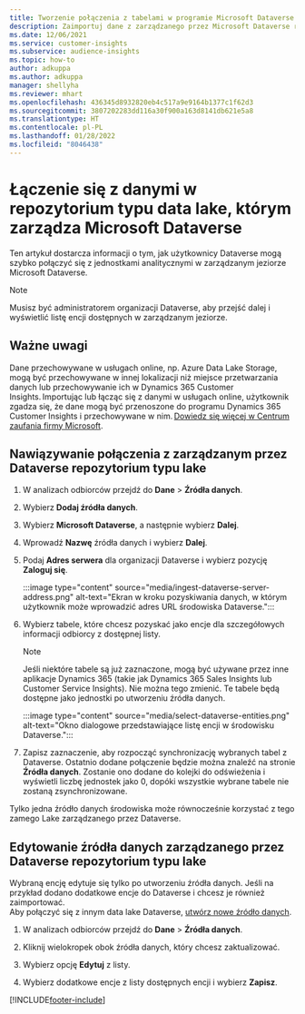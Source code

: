 ```yaml
---
title: Tworzenie połączenia z tabelami w programie Microsoft Dataverse
description: Zaimportuj dane z zarządzanego przez Microsoft Dataverse repozytorium typu data lake.
ms.date: 12/06/2021
ms.service: customer-insights
ms.subservice: audience-insights
ms.topic: how-to
author: adkuppa
ms.author: adkuppa
manager: shellyha
ms.reviewer: mhart
ms.openlocfilehash: 436345d8932820eb4c517a9e9164b1377c1f62d3
ms.sourcegitcommit: 3807202283dd116a30f900a163d8141db621e5a8
ms.translationtype: HT
ms.contentlocale: pl-PL
ms.lasthandoff: 01/28/2022
ms.locfileid: "8046438"
---
```

# <a name="connect-to-data-in-a-microsoft-dataverse-managed-data-lake"></a>Łączenie się z danymi w repozytorium typu data lake, którym zarządza Microsoft Dataverse



Ten artykuł dostarcza informacji o tym, jak użytkownicy Dataverse mogą szybko połączyć się z jednostkami analitycznymi w zarządzanym jeziorze Microsoft Dataverse. 

> [!NOTE]
> Musisz być administratorem organizacji Dataverse, aby przejść dalej i wyświetlić listę encji dostępnych w zarządzanym jeziorze.

## <a name="important-considerations"></a>Ważne uwagi

Dane przechowywane w usługach online, np. Azure Data Lake Storage, mogą być przechowywane w innej lokalizacji niż miejsce przetwarzania danych lub przechowywanie ich w Dynamics 365 Customer Insights. Importując lub łącząc się z danymi w usługach online, użytkownik zgadza się, że dane mogą być przenoszone do programu Dynamics 365 Customer Insights i przechowywane w nim. [Dowiedz się więcej w Centrum zaufania firmy Microsoft](https://www.microsoft.com/trust-center).

## <a name="connect-to-a-dataverse-managed-lake"></a>Nawiązywanie połączenia z zarządzanym przez Dataverse repozytorium typu lake

1. W analizach odbiorców przejdź do **Dane** > **Źródła danych**.

2. Wybierz **Dodaj źródła danych**.

3. Wybierz **Microsoft Dataverse**, a następnie wybierz **Dalej**.

4. Wprowadź **Nazwę** źródła danych i wybierz **Dalej**. 

5. Podaj **Adres serwera** dla organizacji Dataverse i wybierz pozycję **Zaloguj się**.

   :::image type="content" source="media/ingest-dataverse-server-address.png" alt-text="Ekran w kroku pozyskiwania danych, w którym użytkownik może wprowadzić adres URL środowiska Dataverse.":::

6. Wybierz tabele, które chcesz pozyskać jako encje dla szczegółowych informacji odbiorcy z dostępnej listy.    

   > [!NOTE]
   > Jeśli niektóre tabele są już zaznaczone, mogą być używane przez inne aplikacje Dynamics 365 (takie jak Dynamics 365 Sales Insights lub Customer Service Insights). Nie można tego zmienić. Te tabele będą dostępne jako jednostki po utworzeniu źródła danych.

   :::image type="content" source="media/select-dataverse-entities.png" alt-text="Okno dialogowe przedstawiające listę encji w środowisku Dataverse.":::

7. Zapisz zaznaczenie, aby rozpocząć synchronizację wybranych tabel z Dataverse. Ostatnio dodane połączenie będzie można znaleźć na stronie **Źródła danych**. Zostanie ono dodane do kolejki do odświeżenia i wyświetli liczbę jednostek jako 0, dopóki wszystkie wybrane tabele nie zostaną zsynchronizowane.

Tylko jedna źródło danych środowiska może równocześnie korzystać z tego zamego Lake zarządzanego przez Dataverse.

## <a name="edit-a-dataverse-managed-lake-data-source"></a>Edytowanie źródła danych zarządzanego przez Dataverse repozytorium typu lake

Wybraną encję edytuje się tylko po utworzeniu źródła danych. Jeśli na przykład dodano dodatkowe encje do Dataverse i chcesz je również zaimportować.    
Aby połączyć się z innym data lake Dataverse, [utwórz nowe źródło danych](#connect-to-a-dataverse-managed-lake).

1. W analizach odbiorców przejdź do **Dane** > **Źródła danych**.

2. Kliknij wielokropek obok źródła danych, który chcesz zaktualizować.

3. Wybierz opcję **Edytuj** z listy.

4. Wybierz dodatkowe encje z listy dostępnych encji i wybierz **Zapisz**.

[!INCLUDE[footer-include](../includes/footer-banner.md)]
